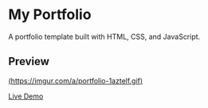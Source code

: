 # My Portfolio

A portfolio template built with HTML, CSS, and JavaScript.

## Preview

[(https://imgur.com/a/portfolio-1aztelf.gif)](https://binodcoder.github.io/binodcoder)

[Live Demo](https://binodcoder.github.io/binodcoder)
